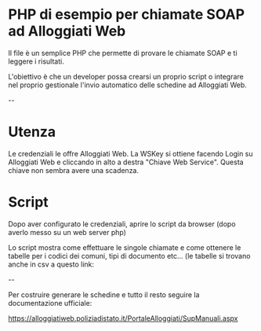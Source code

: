 # PHP di esempio per chiamate SOAP ad Alloggiati Web

Il file è un semplice PHP che permette di provare le chiamate SOAP e ti leggere i risultati.

L'obiettivo è che un developer possa crearsi un proprio script o integrare nel proprio gestionale l'invio automatico delle schedine ad Alloggiati Web.

-- 

# Utenza

Le credenziali le offre Alloggiati Web.
La WSKey si ottiene facendo Login su Alloggiati Web e cliccando in alto a destra "Chiave Web Service". Questa chiave non sembra avere una scadenza.


# Script

Dopo aver configurato le credenziali, aprire lo script da browser (dopo averlo messo su un web server php)

Lo script mostra come effettuare le singole chiamate e come ottenere le tabelle per i codici dei comuni, tipi di documento etc... (le tabelle si trovano 
anche in csv a questo link: 

-- 

Per costruire generare le schedine e tutto il resto seguire la documentazione ufficiale: 

https://alloggiatiweb.poliziadistato.it/PortaleAlloggiati/SupManuali.aspx

